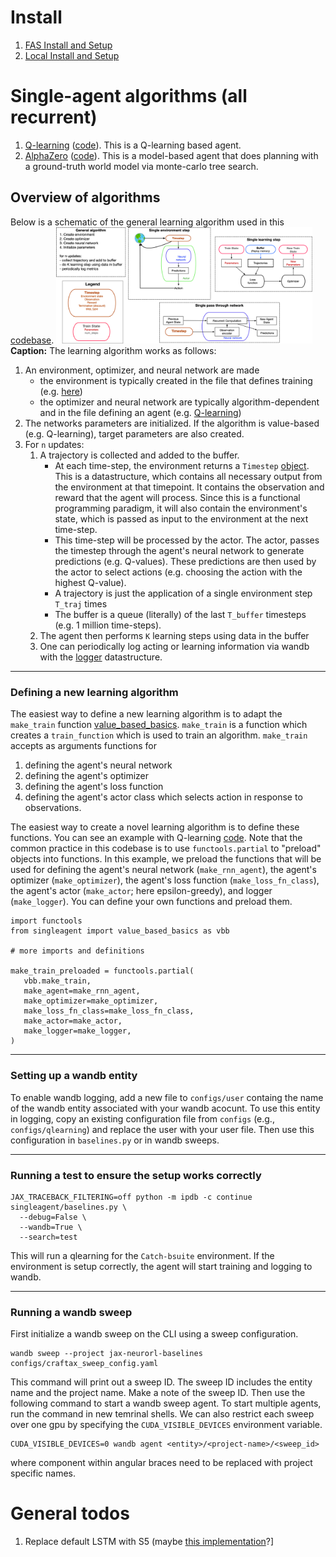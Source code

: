 # Install

1. [FAS Install and Setup](install-fas.md)
2. [Local Install and Setup](install.md)

# Single-agent algorithms (all recurrent)

1. [Q-learning](https://openreview.net/forum?id=r1lyTjAqYX) ([code](singleagent/qlearning.py)). This is a Q-learning based agent.
2. [AlphaZero](https://arxiv.org/abs/1712.01815) ([code](singleagent/alphazero.py)). This is a model-based agent that does planning with a ground-truth world model via monte-carlo tree search.


## Overview of algorithms
Below is a schematic of the general learning algorithm used in this [codebase](singleagent/value_based_basics.py).
<img src="images/overview.png" alt="FARM" style="zoom:40%;" />
**Caption:** The learning algorithm works as follows:

1. An environment, optimizer, and neural network are made
   - the environment is typically created in the file that defines training (e.g. [here](singleagent/baselines.py))
   - the optimizer and neural network are typically algorithm-dependent and in the file defining an agent (e.g. [Q-learning](singleagent/qlearning.py))
2. The networks parameters are initialized. If the algorithm is value-based (e.g. Q-learning), target parameters are also created.
3. For `n` updates:
   1. A trajectory is collected and added to the buffer.
      - At each time-step, the environment returns a `Timestep` [object](singleagent/basics.py). This is a datastructure, which contains all necessary output from the environment at that timepoint. It contains the observation and reward that the agent will process. Since this is a functional programming paradigm, it will also contain the environment's state, which is passed as input to the environment at the next time-step.
      - This time-step will be processed by the actor. The actor, passes the timestep through the agent's neural network to generate predictions (e.g. Q-values). These predictions are then used by the actor to select actions (e.g. choosing the action with the highest Q-value).
      - A trajectory is just the application of a single environment step `T_traj` times
      - The buffer is a queue (literally) of the last `T_buffer` timesteps (e.g. 1 million time-steps).
   2. The agent then performs `K` learning steps using data in the buffer
   3. One can periodically log acting or learning information via wandb with the [logger](library/loggers.py) datastructure.

---
### Defining a new learning algorithm
The easiest way to define a new learning algorithm is to adapt the `make_train` function [value_based_basics](singleagent/value_based_basics.py).
`make_train` is a function which creates a `train_function` which is used to train an algorithm.
`make_train` accepts as arguments functions for

1. defining the agent's neural network
2. defining the agent's optimizer
3. defining the agent's loss function
4. defining the agent's actor class which selects action in response to observations.

The easiest way to create a novel learning algorithm is to define these functions. You can see an example with Q-learning [code](singleagent/qlearning.py#453).
Note that the common practice in this codebase is to use `functools.partial` to "preload" objects into functions. In this example, we preload the functions that will be used for defining the agent's neural network (`make_rnn_agent`), the agent's optimizer (`make_optimizer`), the agent's loss function (`make_loss_fn_class`), the agent's actor (`make_actor`; here epsilon-greedy), and logger (`make_logger`). You can define your own functions and preload them.

```
import functools
from singleagent import value_based_basics as vbb

# more imports and definitions

make_train_preloaded = functools.partial(
   vbb.make_train,
   make_agent=make_rnn_agent,
   make_optimizer=make_optimizer,
   make_loss_fn_class=make_loss_fn_class,
   make_actor=make_actor,
   make_logger=make_logger,
)
```

---
### Setting up a wandb entity
To enable wandb logging, add a new file to `configs/user` containg the name of the wandb entity associated with your wandb acocunt. To use this entity in logging, copy an existing configuration file from `configs` (e.g., `configs/qlearning`) and replace the user with your user file. Then use this configuration in `baselines.py` or in wandb sweeps.

---
### Running a test to ensure the setup works correctly

```
JAX_TRACEBACK_FILTERING=off python -m ipdb -c continue singleagent/baselines.py \
  --debug=False \
  --wandb=True \
  --search=test
```

This will run a qlearning for the `Catch-bsuite` environment. If the environment is setup correctly, the agent will start training and logging to wandb.

---
### Running a wandb sweep
First initialize a wandb sweep on the CLI using a sweep configuration.
```
wandb sweep --project jax-neurorl-baselines configs/craftax_sweep_config.yaml
```

This command will print out a sweep ID. The sweep ID includes the entity name and the project name. Make a note of the sweep ID. Then use the following command to start a wandb sweep agent. To start multiple agents, run the command in new temrinal shells. We can also restrict each sweep over one gpu by specifying the `CUDA_VISIBLE_DEVICES` environment variable.

```
CUDA_VISIBLE_DEVICES=0 wandb agent <entity>/<project-name>/<sweep_id>
```

where component within angular braces need to be replaced with project specific names.



# General todos
1. Replace default LSTM with S5 (maybe [this implementation](https://github.com/facebookresearch/minimax/blob/2ae9e04d37f97d7c14308f5a26237dcfca63470f/src/minimax/models/s5.py#L575)?]

